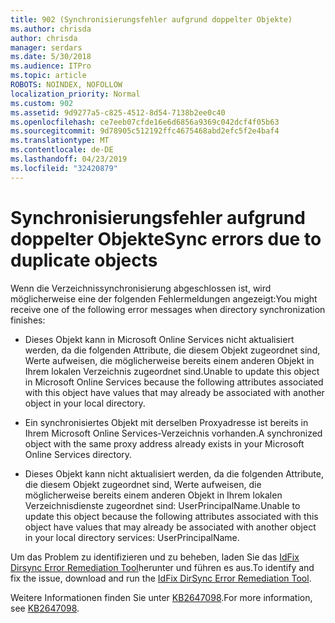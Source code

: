 ```yaml
---
title: 902 (Synchronisierungsfehler aufgrund doppelter Objekte)
ms.author: chrisda
author: chrisda
manager: serdars
ms.date: 5/30/2018
ms.audience: ITPro
ms.topic: article
ROBOTS: NOINDEX, NOFOLLOW
localization_priority: Normal
ms.custom: 902
ms.assetid: 9d9277a5-c825-4512-8d54-7138b2ee0c40
ms.openlocfilehash: ce7eeb07cfde16e6d6856a9369c042dcf4f05b63
ms.sourcegitcommit: 9d78905c512192ffc4675468abd2efc5f2e4baf4
ms.translationtype: MT
ms.contentlocale: de-DE
ms.lasthandoff: 04/23/2019
ms.locfileid: "32420879"
---
```

# <a name="sync-errors-due-to-duplicate-objects"></a><span data-ttu-id="42815-102">Synchronisierungsfehler aufgrund doppelter Objekte</span><span class="sxs-lookup"><span data-stu-id="42815-102">Sync errors due to duplicate objects</span></span>

<span data-ttu-id="42815-103">Wenn die Verzeichnissynchronisierung abgeschlossen ist, wird möglicherweise eine der folgenden Fehlermeldungen angezeigt:</span><span class="sxs-lookup"><span data-stu-id="42815-103">You might receive one of the following error messages when directory synchronization finishes:</span></span>

- <span data-ttu-id="42815-104">Dieses Objekt kann in Microsoft Online Services nicht aktualisiert werden, da die folgenden Attribute, die diesem Objekt zugeordnet sind, Werte aufweisen, die möglicherweise bereits einem anderen Objekt in Ihrem lokalen Verzeichnis zugeordnet sind.</span><span class="sxs-lookup"><span data-stu-id="42815-104">Unable to update this object in Microsoft Online Services because the following attributes associated with this object have values that may already be associated with another object in your local directory.</span></span>

- <span data-ttu-id="42815-105">Ein synchronisiertes Objekt mit derselben Proxyadresse ist bereits in Ihrem Microsoft Online Services-Verzeichnis vorhanden.</span><span class="sxs-lookup"><span data-stu-id="42815-105">A synchronized object with the same proxy address already exists in your Microsoft Online Services directory.</span></span>

- <span data-ttu-id="42815-106">Dieses Objekt kann nicht aktualisiert werden, da die folgenden Attribute, die diesem Objekt zugeordnet sind, Werte aufweisen, die möglicherweise bereits einem anderen Objekt in Ihrem lokalen Verzeichnisdienste zugeordnet sind: UserPrincipalName.</span><span class="sxs-lookup"><span data-stu-id="42815-106">Unable to update this object because the following attributes associated with this object have values that may already be associated with another object in your local directory services: UserPrincipalName.</span></span>

<span data-ttu-id="42815-107">Um das Problem zu identifizieren und zu beheben, laden Sie das [IdFix Dirsync Error Remediation Tool](https://www.microsoft.com/download/details.aspx?id=36832)herunter und führen es aus.</span><span class="sxs-lookup"><span data-stu-id="42815-107">To identify and fix the issue, download and run the [IdFix DirSync Error Remediation Tool](https://www.microsoft.com/download/details.aspx?id=36832).</span></span>

<span data-ttu-id="42815-108">Weitere Informationen finden Sie unter [KB2647098](https://support.microsoft.com/help/2647098/duplicate-or-invalid-attributes-prevent-directory-synchronization-in-o).</span><span class="sxs-lookup"><span data-stu-id="42815-108">For more information, see [KB2647098](https://support.microsoft.com/help/2647098/duplicate-or-invalid-attributes-prevent-directory-synchronization-in-o).</span></span>
